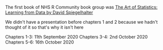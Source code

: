 The first book of NHS R Community book group was [The Art of Statistics: Learning from Data by David Spiegelhalter](https://www.penguin.co.uk/books/294/294857/learning-from-data/9780241258767.html)

We didn't have a presentation before chapters 1 and 2 because we hadn't thought of it so that's why it isn't here

Chapters 1-3: 11th September 2020
Chapters 3-4: 2nd October 2020
Chapters 5-6: 16th October 2020
